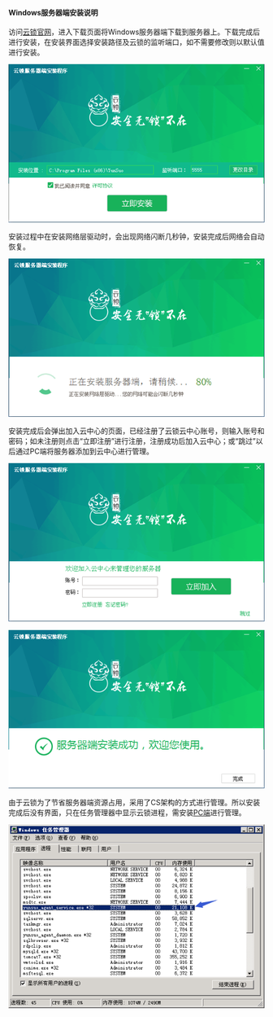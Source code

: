 #### Windows服务器端安装说明
访问[云锁官网](http://www.yunsuo.com.cn)，进入下载页面将Windows服务器端下载到服务器上。下载完成后进行安装，在安装界面选择安装路径及云锁的监听端口，如不需要修改则以默认值进行安装。

 ![](/assets/Windows_install_1.png)

安装过程中在安装网络层驱动时，会出现网络闪断几秒钟，安装完成后网络会自动恢复。

![](/assets/Windows_install_2.png)

安装完成后会弹出加入云中心的页面，已经注册了云锁云中心账号，则输入账号和密码；如未注册则点击“立即注册”进行注册，注册成功后加入云中心；或“跳过”以后通过PC端将服务器添加到云中心进行管理。

![](/assets/Windows_install_3.png)

![](/assets/Windows_install_4.png)

由于云锁为了节省服务器端资源占用，采用了CS架构的方式进行管理。所以安装完成后没有界面，只在任务管理器中显示云锁进程，需安装[PC端](/PC_inst.md)进行管理。

![](/assets/Windows_install_5.png)